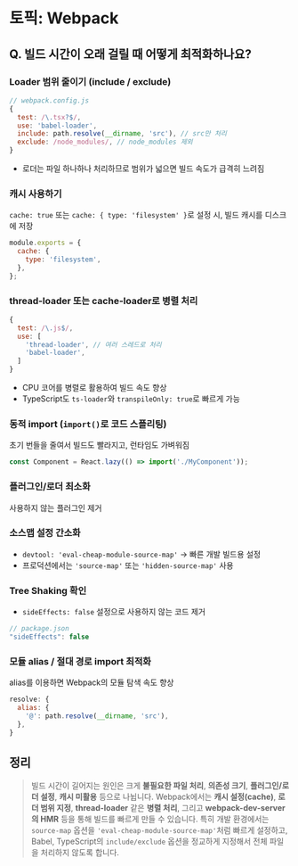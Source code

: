 # 토픽: Webpack

## Q. 빌드 시간이 오래 걸릴 때 어떻게 최적화하나요?

### Loader 범위 줄이기 (include / exclude)

```js
// webpack.config.js
{
  test: /\.tsx?$/,
  use: 'babel-loader',
  include: path.resolve(__dirname, 'src'), // src만 처리
  exclude: /node_modules/, // node_modules 제외
}
```

- 로더는 파일 하나하나 처리하므로 범위가 넓으면 빌드 속도가 급격히 느려짐

### 캐시 사용하기

`cache: true` 또는 `cache: { type: 'filesystem' }`로 설정 시, 빌드 캐시를 디스크에 저장

```js
module.exports = {
  cache: {
    type: 'filesystem',
  },
};
```

### thread-loader 또는 cache-loader로 병렬 처리

```js
{
  test: /\.js$/,
  use: [
    'thread-loader', // 여러 스레드로 처리
    'babel-loader',
  ]
}
```

- CPU 코어를 병렬로 활용하여 빌드 속도 향상
- TypeScript도 `ts-loader`와 `transpileOnly: true`로 빠르게 가능

### 동적 import (`import()`로 코드 스플리팅)

초기 번들을 줄여서 빌드도 빨라지고, 런타임도 가벼워짐

```js
const Component = React.lazy(() => import('./MyComponent'));
```

### 플러그인/로더 최소화

사용하지 않는 플러그인 제거

### 소스맵 설정 간소화

- `devtool: 'eval-cheap-module-source-map'` -> 빠른 개발 빌드용 설정
- 프로덕션에서는 `'source-map'` 또는 `'hidden-source-map'` 사용

### Tree Shaking 확인

- `sideEffects: false` 설정으로 사용하지 않는 코드 제거

```js
// package.json
"sideEffects": false
```

### 모듈 alias / 절대 경로 import 최적화

alias를 이용하면 Webpack의 모듈 탐색 속도 향상

```js
resolve: {
  alias: {
    '@': path.resolve(__dirname, 'src'),
  },
}
```

## 정리

> 빌드 시간이 길어지는 원인은 크게 **불필요한 파일 처리**, **의존성 크기**, **플러그인/로더 설정**, **캐시 미활용** 등으로 나뉩니다.
> Webpack에서는 **캐시 설정(cache)**, **로더 범위 지정**, **thread-loader** 같은 **병렬 처리**,
> 그리고 **webpack-dev-server의 HMR** 등을 통해 빌드를 빠르게 만들 수 있습니다.
> 특히 개발 환경에서는 `source-map` 옵션을 `'eval-cheap-module-source-map'`처럼 빠르게 설정하고,
> Babel, TypeScript의 `include/exclude` 옵션을 정교하게 지정해서 전체 파일을 처리하지 않도록 합니다.
